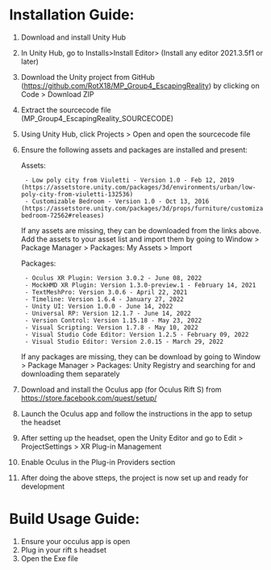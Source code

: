 # Installation Guide:
1. Download and install Unity Hub
2. In Unity Hub, go to Installs>Install Editor> (Install any editor 2021.3.5f1 or later)
3. Download the Unity project from GitHub (https://github.com/RotX18/MP_Group4_EscapingReality) by clicking on Code > Download ZIP
4. Extract the sourcecode file (MP_Group4_EscapingReality_SOURCECODE)
5. Using Unity Hub, click Projects > Open and open the sourcecode file
6. Ensure the following assets and packages are installed and present:

	Assets:

		- Low poly city from Viuletti - Version 1.0 - Feb 12, 2019 (https://assetstore.unity.com/packages/3d/environments/urban/low-poly-city-from-viuletti-132536)
		- Customizable Bedroom - Version 1.0 - Oct 13, 2016 (https://assetstore.unity.com/packages/3d/props/furniture/customizable-bedroom-72562#releases)
	If any assets are missing, they can be downloaded from the links above. Add the assets to your asset list and import them by going to Window > Package Manager > Packages: My Assets > Import

	Packages:

		- Oculus XR Plugin: Version 3.0.2 - June 08, 2022
		- MockHMD XR Plugin: Version 1.3.0-preview.1 - February 14, 2021
		- TextMeshPro: Version 3.0.6 - April 22, 2021
		- Timeline: Version 1.6.4 - January 27, 2022
		- Unity UI: Version 1.0.0 - June 14, 2022
		- Universal RP: Version 12.1.7 - June 14, 2022
		- Version Control: Version 1.15.18 - May 23, 2022
		- Visual Scripting: Version 1.7.8 - May 10, 2022
		- Visual Studio Code Editor: Version 1.2.5 - February 09, 2022
		- Visual Studio Editor: Version 2.0.15 - March 29, 2022
	If any packages are missing, they can be download by going to Window > Package Manager > Packages: Unity Registry and searching for and downloading them separately

7. Download and install the Oculus app (for Oculus Rift S) from https://store.facebook.com/quest/setup/
8. Launch the Oculus app and follow the instructions in the app to setup the headset
9. After setting up the headset, open the Unity Editor and go to Edit > ProjectSettings > XR Plug-in Management
10. Enable Oculus in the Plug-in Providers section
11. After doing the above stteps, the project is now set up and ready for development

# Build Usage Guide:
1. Ensure your occulus app is open
2. Plug in your rift s headset
3. Open the Exe file 